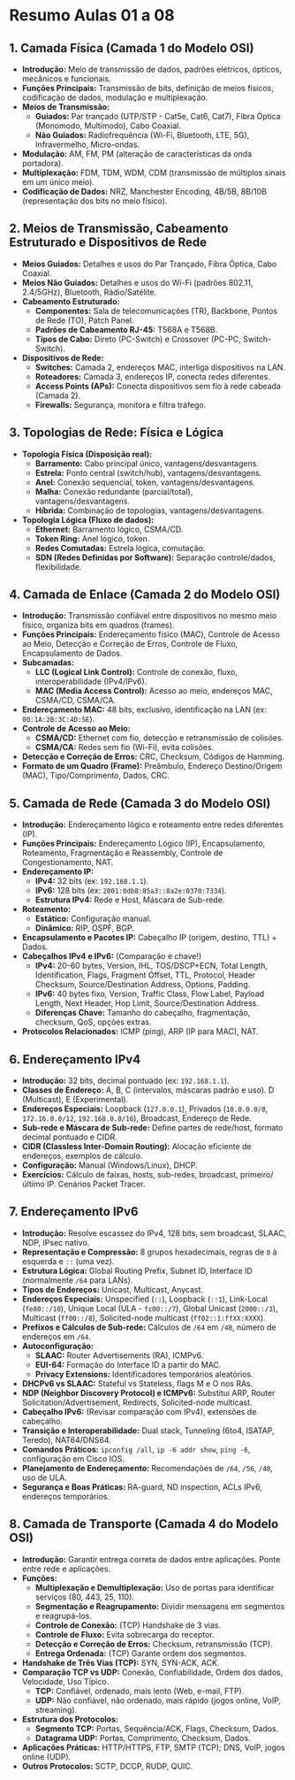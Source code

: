 # Resumo Aulas 01 a 08

## 1. Camada Física (Camada 1 do Modelo OSI)

*   **Introdução:** Meio de transmissão de dados, padrões elétricos, ópticos, mecânicos e funcionais.
*   **Funções Principais:** Transmissão de bits, definição de meios físicos, codificação de dados, modulação e multiplexação.
*   **Meios de Transmissão:**
    *   **Guiados:** Par trançado (UTP/STP - Cat5e, Cat6, Cat7), Fibra Óptica (Monomodo, Multimodo), Cabo Coaxial.
    *   **Não Guiados:** Radiofrequência (Wi-Fi, Bluetooth, LTE, 5G), Infravermelho, Micro-ondas.
*   **Modulação:** AM, FM, PM (alteração de características da onda portadora).
*   **Multiplexação:** FDM, TDM, WDM, CDM (transmissão de múltiplos sinais em um único meio).
*   **Codificação de Dados:** NRZ, Manchester Encoding, 4B/5B, 8B/10B (representação dos bits no meio físico).

## 2. Meios de Transmissão, Cabeamento Estruturado e Dispositivos de Rede

*   **Meios Guiados:** Detalhes e usos do Par Trançado, Fibra Óptica, Cabo Coaxial.
*   **Meios Não Guiados:** Detalhes e usos do Wi-Fi (padrões 802.11, 2.4/5GHz), Bluetooth, Rádio/Satélite.
*   **Cabeamento Estruturado:**
    *   **Componentes:** Sala de telecomunicações (TR), Backbone, Pontos de Rede (TO), Patch Panel.
    *   **Padrões de Cabeamento RJ-45:** T568A e T568B.
    *   **Tipos de Cabo:** Direto (PC-Switch) e Crossover (PC-PC, Switch-Switch).
*   **Dispositivos de Rede:**
    *   **Switches:** Camada 2, endereços MAC, interliga dispositivos na LAN.
    *   **Roteadores:** Camada 3, endereços IP, conecta redes diferentes.
    *   **Access Points (APs):** Conecta dispositivos sem fio à rede cabeada (Camada 2).
    *   **Firewalls:** Segurança, monitora e filtra tráfego.

## 3. Topologias de Rede: Física e Lógica

*   **Topologia Física (Disposição real):**
    *   **Barramento:** Cabo principal único, vantagens/desvantagens.
    *   **Estrela:** Ponto central (switch/hub), vantagens/desvantagens.
    *   **Anel:** Conexão sequencial, token, vantagens/desvantagens.
    *   **Malha:** Conexão redundante (parcial/total), vantagens/desvantagens.
    *   **Híbrida:** Combinação de topologias, vantagens/desvantagens.
*   **Topologia Lógica (Fluxo de dados):**
    *   **Ethernet:** Barramento lógico, CSMA/CD.
    *   **Token Ring:** Anel lógico, token.
    *   **Redes Comutadas:** Estrela lógica, comutação.
    *   **SDN (Redes Definidas por Software):** Separação controle/dados, flexibilidade.

## 4. Camada de Enlace (Camada 2 do Modelo OSI)

*   **Introdução:** Transmissão confiável entre dispositivos no mesmo meio físico, organiza bits em quadros (frames).
*   **Funções Principais:** Endereçamento físico (MAC), Controle de Acesso ao Meio, Detecção e Correção de Erros, Controle de Fluxo, Encapsulamento de Dados.
*   **Subcamadas:**
    *   **LLC (Logical Link Control):** Controle de conexão, fluxo, interoperabilidade (IPv4/IPv6).
    *   **MAC (Media Access Control):** Acesso ao meio, endereços MAC, CSMA/CD, CSMA/CA.
*   **Endereçamento MAC:** 48 bits, exclusivo, identificação na LAN (ex: `00:1A:2B:3C:4D:5E`).
*   **Controle de Acesso ao Meio:**
    *   **CSMA/CD:** Ethernet com fio, detecção e retransmissão de colisões.
    *   **CSMA/CA:** Redes sem fio (Wi-Fi), evita colisões.
*   **Detecção e Correção de Erros:** CRC, Checksum, Códigos de Hamming.
*   **Formato de um Quadro (Frame):** Preâmbulo, Endereço Destino/Origem (MAC), Tipo/Comprimento, Dados, CRC.

## 5. Camada de Rede (Camada 3 do Modelo OSI)

*   **Introdução:** Endereçamento lógico e roteamento entre redes diferentes (IP).
*   **Funções Principais:** Endereçamento Lógico (IP), Encapsulamento, Roteamento, Fragmentação e Reassembly, Controle de Congestionamento, NAT.
*   **Endereçamento IP:**
    *   **IPv4:** 32 bits (ex: `192.168.1.1`).
    *   **IPv6:** 128 bits (ex: `2001:0db8:85a3::8a2e:0370:7334`).
    *   **Estrutura IPv4:** Rede e Host, Máscara de Sub-rede.
*   **Roteamento:**
    *   **Estático:** Configuração manual.
    *   **Dinâmico:** RIP, OSPF, BGP.
*   **Encapsulamento e Pacotes IP:** Cabeçalho IP (origem, destino, TTL) + Dados.
*   **Cabeçalhos IPv4 e IPv6:** (Comparação é chave!)
    *   **IPv4:** 20-60 bytes, Version, IHL, TOS/DSCP+ECN, Total Length, Identification, Flags, Fragment Offset, TTL, Protocol, Header Checksum, Source/Destination Address, Options, Padding.
    *   **IPv6:** 40 bytes fixo, Version, Traffic Class, Flow Label, Payload Length, Next Header, Hop Limit, Source/Destination Address.
    *   **Diferenças Chave:** Tamanho do cabeçalho, fragmentação, checksum, QoS, opções extras.
*   **Protocolos Relacionados:** ICMP (ping), ARP (IP para MAC), NAT.

## 6. Endereçamento IPv4

*   **Introdução:** 32 bits, decimal pontuado (ex: `192.168.1.1`).
*   **Classes de Endereço:** A, B, C (intervalos, máscaras padrão e uso). D (Multicast), E (Experimental).
*   **Endereços Especiais:** Loopback (`127.0.0.1`), Privados (`10.0.0.0/8`, `172.16.0.0/12`, `192.168.0.0/16`), Broadcast, Endereço de Rede.
*   **Sub-rede e Máscara de Sub-rede:** Define partes de rede/host, formato decimal pontuado e CIDR.
*   **CIDR (Classless Inter-Domain Routing):** Alocação eficiente de endereços, exemplos de cálculo.
*   **Configuração:** Manual (Windows/Linux), DHCP.
*   **Exercícios:** Cálculo de faixas, hosts, sub-redes, broadcast, primeiro/último IP. Cenários Packet Tracer.

## 7. Endereçamento IPv6

*   **Introdução:** Resolve escassez do IPv4, 128 bits, sem broadcast, SLAAC, NDP, IPsec nativo.
*   **Representação e Compressão:** 8 grupos hexadecimais, regras de `0` à esquerda e `::` (uma vez).
*   **Estrutura Lógica:** Global Routing Prefix, Subnet ID, Interface ID (normalmente `/64` para LANs).
*   **Tipos de Endereços:** Unicast, Multicast, Anycast.
*   **Endereços Especiais:** Unspecified (`::`), Loopback (`::1`), Link-Local (`fe80::/10`), Unique Local (ULA - `fc00::/7`), Global Unicast (`2000::/3`), Multicast (`ff00::/8`), Solicited-node multicast (`ff02::1:ffXX:XXXX`).
*   **Prefixos e Cálculos de Sub-rede:** Cálculos de `/64` em `/48`, número de endereços em `/64`.
*   **Autoconfiguração:**
    *   **SLAAC:** Router Advertisements (RA), ICMPv6.
    *   **EUI-64:** Formação do Interface ID a partir do MAC.
    *   **Privacy Extensions:** Identificadores temporários aleatórios.
*   **DHCPv6 vs SLAAC:** Stateful vs Stateless, flags M e O nos RAs.
*   **NDP (Neighbor Discovery Protocol) e ICMPv6:** Substitui ARP, Router Solicitation/Advertisement, Redirects, Solicited-node multicast.
*   **Cabeçalho IPv6:** (Revisar comparação com IPv4), extensões de cabeçalho.
*   **Transição e Interoperabilidade:** Dual stack, Tunneling (6to4, ISATAP, Teredo), NAT64/DNS64.
*   **Comandos Práticos:** `ipconfig /all`, `ip -6 addr show`, `ping -6`, configuração em Cisco IOS.
*   **Planejamento de Endereçamento:** Recomendações de `/64`, `/56`, `/48`, uso de ULA.
*   **Segurança e Boas Práticas:** RA-guard, ND inspection, ACLs IPv6, endereços temporários.

## 8. Camada de Transporte (Camada 4 do Modelo OSI)

*   **Introdução:** Garantir entrega correta de dados entre aplicações. Ponte entre rede e aplicações.
*   **Funções:**
    *   **Multiplexação e Demultiplexação:** Uso de portas para identificar serviços (80, 443, 25, 110).
    *   **Segmentação e Reagrupamento:** Dividir mensagens em segmentos e reagrupá-los.
    *   **Controle de Conexão:** (TCP) Handshake de 3 vias.
    *   **Controle de Fluxo:** Evita sobrecarga do receptor.
    *   **Detecção e Correção de Erros:** Checksum, retransmissão (TCP).
    *   **Entrega Ordenada:** (TCP) Garante ordem dos segmentos.
*   **Handshake de Três Vias (TCP):** SYN, SYN-ACK, ACK.
*   **Comparação TCP vs UDP:** Conexão, Confiabilidade, Ordem dos dados, Velocidade, Uso Típico.
    *   **TCP:** Confiável, ordenado, mais lento (Web, e-mail, FTP).
    *   **UDP:** Não confiável, não ordenado, mais rápido (jogos online, VoIP, streaming).
*   **Estrutura dos Protocolos:**
    *   **Segmento TCP:** Portas, Sequência/ACK, Flags, Checksum, Dados.
    *   **Datagrama UDP:** Portas, Comprimento, Checksum, Dados.
*   **Aplicações Práticas:** HTTP/HTTPS, FTP, SMTP (TCP); DNS, VoIP, jogos online (UDP).
*   **Outros Protocolos:** SCTP, DCCP, RUDP, QUIC.
